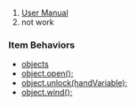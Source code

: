 <ol class="breadcrumb">
  <li><a href="#/docs/contents">User Manual</a></li>
  <li class="active">not work</li>
</ol>

### Item Behaviors

- [objects](#/docs/item.objects)
- [object.open();](#/docs/item.open)
- [object.unlock(handVariable);](#/docs/item.unlock)
- [object.wind();](#/docs/item.wind)